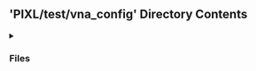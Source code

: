 ## 'PIXL/test/vna_config' Directory Contents

<details>
<summary>
<h3> Files </h3> 

</summary>

| **Configuration** | **User docs** |
| :--- | :--- |
| dicom.json | README.md |
| orthanc.json | |

</details>

